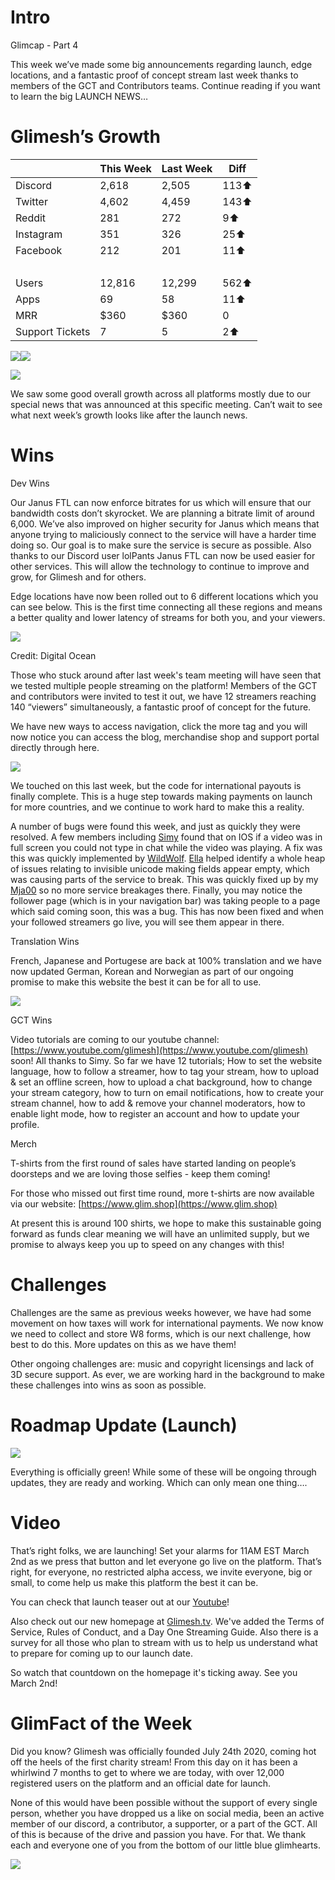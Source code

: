 # Intro

Glimcap - Part 4

This week we’ve made some big announcements regarding launch, edge locations, and a fantastic proof of concept stream last week thanks to members of the GCT and Contributors teams. Continue reading if you want to learn the big LAUNCH NEWS…

# Glimesh’s Growth


| <br/> | This Week | Last Week | Diff |
| - | - | - | - |
| Discord | 2,618 | 2,505 | 113⬆ |
| Twitter | 4,602 | 4,459 | 143⬆ |
| Reddit | 281 | 272 | 9⬆ |
| Instagram | 351 | 326 | 25⬆ |
| Facebook | 212 | 201 | 11⬆ |
| <br/> | <br/> | <br/> | <br/> |
| Users | 12,816 | 12,299 | 562⬆ |
| Apps | 69 | 58 | 11⬆ |
| MRR | $360 | $360 | 0 |
| Support Tickets | 7 | 5 | 2⬆ |

![](https://lh4.googleusercontent.com/2dblzY9Z1kK8xI3C6zLNjB1y0n9JOpT_ZBK6L7mB2yE0MkEIOvExt0_PI9KQAM1bW5RKB6Ao1bY-ORDq2QyfM9_KaP-TuVbTfarDpk31riNV00G8f0gtTN0hSkaBiDtLTOf7adTm)![](https://lh6.googleusercontent.com/59MVEy55SsYuvTGkZI14Peq1eWQWLK7vCPioXGNxSdRQ7_Q3S_0Ig70oN2ftxLlEHYm2lSBqGpS-s5wnq2Y9BJke3S8s1jJTSpoWUy_5T8hpNGrgWtrg6iMjDS2sRYhTfwflW4mp)

![](https://lh3.googleusercontent.com/i6tjm60XEAVWsSYuSgvIXIaDGXSyfwMn0J_DlmGSUE1lJf4E_eml6TU4u6aBXwNxD3Bwdt04zEKWjMVScwQL0ILNf1E6Gc9X4-bqimNpJhfSE3F_rOuBUlh7rGs5Ns-m3BYZ2Xtb)

We saw some good overall growth across all platforms mostly due to our special news that was announced at this specific meeting. Can’t wait to see what next week’s growth looks like after the launch news.

# Wins

Dev Wins

Our Janus FTL can now enforce bitrates for us which will ensure that our bandwidth costs don’t skyrocket. We are planning a bitrate limit of around 6,000. We’ve also improved on higher security for Janus which means that anyone trying to maliciously connect to the service will have a harder time doing so. Our goal is to make sure the service is secure as possible. Also thanks to our Discord user lolPants Janus FTL can now be used easier for other services. This will allow the technology to continue to improve and grow, for Glimesh and for others.

Edge locations have now been rolled out to 6 different locations which you can see below. This is the first time connecting all these regions and means a better quality and lower latency of streams for both you, and your viewers.

![](https://lh6.googleusercontent.com/Q8MTnxG9U-fJ8hShX9VhwO-K9qtZswLEGIA9yQoMdZuZZw9vzoNju455kQMah_NtNjipEtyEl6VX5Rvb5drBqGtwfNxvUzM0bEdBCSXcHtVApH8SFF9VWrWaveW0e57qm9MiVIai)

Credit: Digital Ocean

Those who stuck around after last week's team meeting will have seen that we tested multiple people streaming on the platform! Members of the GCT and contributors were invited to test it out, we have 12 streamers reaching 140 “viewers” simultaneously, a fantastic proof of concept for the future.

We have new ways to access navigation, click the more tag and you will now notice you can access the blog, merchandise shop and support portal directly through here.

![](https://lh5.googleusercontent.com/qH5iUDrxQWe_KXgxp96GGl7zBw2JgSLpy-901CfpNx6Su2xgMvwjhLd9lwqlNyIUTWj_QiiH8QxVVVKIs-v1XsiT9eh286l-FDzU5juos14VcjtQEAUx0sRpgYcihO3qZWS2-jqP)

We touched on this last week, but the code for international payouts is finally complete. This is a huge step towards making payments on launch for more countries, and we continue to work hard to make this a reality.

A number of bugs were found this week, and just as quickly they were resolved. A few members including [Simy](https://glimesh.tv/JustSimy/profile) found that on IOS if a video was in full screen you could not type in chat while the video was playing. A fix was this was quickly implemented by [WildWolf](https://glimesh.tv/WildWolf/profile). [Ella](https://glimesh.tv/ella) helped identify a whole heap of issues relating to invisible unicode making fields appear empty, which was causing parts of the service to break. This was quickly fixed up by my [Mja00](https://glimesh.tv/mja00/profile) so no more service breakages there. Finally, you may notice the follower page (which is in your navigation bar) was taking people to a page which said coming soon, this was a bug. This has now been fixed and when your followed streamers go live, you will see them appear in there.

Translation Wins

French, Japanese and Portugese are back at 100% translation and we have now updated German, Korean and Norwegian as part of our ongoing promise to make this website the best it can be for all to use.

![](https://lh5.googleusercontent.com/A2q4QbUvPOyRZZ9VVLpVOVfiV3SnG7rrxBAKJgLEPWlJRdpUaAvamn9Nj6200eEjma-7ACy7HDjMsOy1n9sPhdn_pxQm1THuFaE-gGSfqW8hQmXEVRvQiuEOCWFi_cZAEy4deWfS)

GCT Wins

Video tutorials are coming to our youtube channel: [https://www.youtube.com/glimesh](https://www.youtube.com/glimesh) soon! All thanks to Simy. So far we have 12 tutorials; How to set the website language, how to follow a streamer, how to tag your stream, how to upload & set an offline screen, how to upload a chat background, how to change your stream category, how to turn on email notifications, how to create your stream channel, how to add & remove your channel moderators, how to enable light mode, how to register an account and how to update your profile.

Merch

T-shirts from the first round of sales have started landing on people’s doorsteps and we are loving those selfies - keep them coming!

For those who missed out first time round, more t-shirts are now available via our website: [https://www.glim.shop](https://www.glim.shop)

At present this is around 100 shirts, we hope to make this sustainable going forward as funds clear meaning we will have an unlimited supply, but we promise to always keep you up to speed on any changes with this!

# Challenges

Challenges are the same as previous weeks however, we have had some movement on how taxes will work for international payments. We now know we need to collect and store W8 forms, which is our next challenge, how best to do this. More updates on this as we have them!

Other ongoing challenges are: music and copyright licensings and lack of 3D secure support. As ever, we are working hard in the background to make these challenges into wins as soon as possible.

# Roadmap Update (Launch)

![](https://lh3.googleusercontent.com/HNeZLzYv7klOYg7kcXql4eR_ZDgu4SLUC2ZfEdAC9WeVd-m4D7gfFBcShyta81Fu2WSe7WurvCd_0V9jbuGH6Jgs0U7uj9KgzBz_ivaL7r6I5yeQA75KnztHtKg2uYdy1SscfqzJ)

Everything is officially green! While some of these will be ongoing through updates, they are ready and working. Which can only mean one thing….

# Video

That’s right folks, we are launching! Set your alarms for 11AM EST March 2nd as we press that button and let everyone go live on the platform. That’s right, for everyone, no restricted alpha access, we invite everyone, big or small, to come help us make this platform the best it can be.

You can check that launch teaser out at our [Youtube](https://www.youtube.com/watch?v=OaT6WNctqeU)!

Also check out our new homepage at [Glimesh.tv](https://glimesh.tv). We've added the Terms of Service, Rules of Conduct, and a Day One Streaming Guide. Also there is a survey for all those who plan to stream with us to help us understand what to prepare for coming up to our launch date.

So watch that countdown on the homepage it's ticking away. See you March 2nd!

# GlimFact of the Week

Did you know? Glimesh was officially founded July 24th 2020, coming hot off the heels of the first charity stream! From this day on it has been a whirlwind 7 months to get to where we are today, with over 12,000 registered users on the platform and an official date for launch.

None of this would have been possible without the support of every single person, whether you have dropped us a like on social media, been an active member of our discord, a contributor, a supporter, or a part of the GCT. All of this is because of the drive and passion you have. For that. We thank each and everyone one of you from the bottom of our little blue glimhearts.

![](https://lh4.googleusercontent.com/pbfj20-xz6wmAfGt7V7ZLJhCNPIlzzsnddmnEcwIYpd4ziGlYn7cfa6SxpNdzqMe5kWIZrNqvpn4VcPGBhXPmX5wxMANv6ECvAaHN5ZBN7p_MVQ-2FJFn19aTQQ-ci_awmezb0T8)

